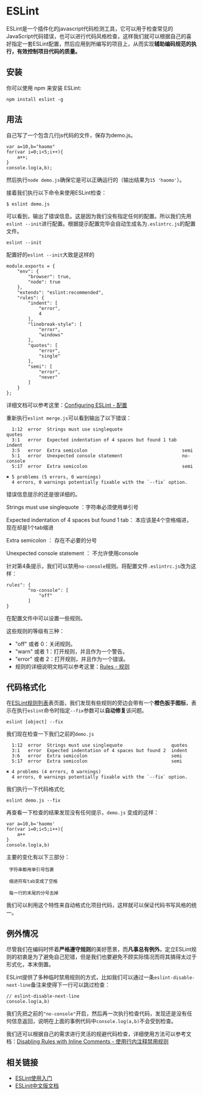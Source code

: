 # ESLint

ESLint是一个插件化的javascript代码检测工具，它可以用于检查常见的JavaScript代码错误，也可以进行代码风格检查，这样我们就可以根据自己的喜好指定一套ESLint配置，然后应用到所编写的项目上，从而实现**辅助编码规范的执行，有效控制项目代码的质量。**

## 安装

你可以使用 npm 来安装 ESLint:

```
npm install eslint -g
```

## 用法

自己写了一个包含几行js代码的文件，保存为demo.js。

```
var a=10,b="haomo"
for(var i=0;i<5;i++){
    a++;
}
console.log(a,b);
```

然后执行`node demo.js`确保它是可以正确运行的（输出结果为`15 'haomo'`）。

接着我们执行以下命令来使用ESLint检查：

```
$ eslint demo.js
```

可以看到，输出了错误信息。这是因为我们没有指定任何的配置。所以我们先用`eslint --init`进行配置。根据提示配置完毕会自动生成名为`.eslintrc.js`的配置文件。

```
eslint --init
```

配置好的`eslint --init`大致是这样的

```
module.exports = {
    "env": {
        "browser": true,
        "node": true
    },
    "extends": "eslint:recommended",
    "rules": {
        "indent": [
            "error",
            4
        ],
        "linebreak-style": [
            "error",
            "windows"
        ],
        "quotes": [
            "error",
            "single"
        ],
        "semi": [
            "error",
            "never"
        ]
    }
};
```

详细文档可以参考这里：[Configuring ESLint - 配置](https://www.gitbook.com/book/bloveamber-zl/eslint/edit#)

重新执行`eslint merge.js`可以看到输出了以下错误：

      1:12  error  Strings must use singlequote                      quotes
      3:1   error  Expected indentation of 4 spaces but found 1 tab  indent
      3:5   error  Extra semicolon                                   semi
      5:1   error  Unexpected console statement                      no-console
      5:17  error  Extra semicolon                                   semi

    ✖ 5 problems (5 errors, 0 warnings)
      4 errors, 0 warnings potentially fixable with the `--fix` option.

错误信息提示的还是很详细的。

Strings must use singlequote ：字符串必须使用单引号

Expected indentation of 4 spaces but found 1 tab： 本应该是4个空格缩进，现在却是1个tab缩进

Extra semicolon ： 存在不必要的分号

Unexpected console statement ： 不允许使用console

针对第4条提示，我们可以禁用`no-console`规则。将配置文件`.eslintrc.js`改为这样：

```
rules": {
        "no-console": [
            "off"
        ]
}
```

在配置文件中可以设置一些规则。

这些规则的等级有三种：

* "off" 或者 0：关闭规则。
* "warn" 或者 1：打开规则，并且作为一个警告。
* "error" 或者 2：打开规则，并且作为一个错误。
* 规则的详细说明文档可以参考这里：[Rules - 规则](https://www.gitbook.com/book/bloveamber-zl/eslint/edit#)

## 代码格式化

在[ESLint规则列表](http://eslint.cn/docs/rules/)表页面，我们发现有些规则的旁边会带有一个**橙色扳手图标**，表示在执行`eslint`命令时指定`--fix`参数可以**自动修复**该问题。

```
eslint [object] --fix
```

我们现在检查一下我们之前的`demo.js`

      1:12  error  Strings must use singlequote                  quotes
      3:1   error  Expected indentation of 4 spaces but found 2  indent
      3:6   error  Extra semicolon                               semi
      5:17  error  Extra semicolon                               semi

    ✖ 4 problems (4 errors, 0 warnings)
      4 errors, 0 warnings potentially fixable with the `--fix` option.

我们执行一下代码格式化

```
eslint demo.js --fix
```

再查看一下检查的结果发现没有任何提示，`demo.js` 变成的这样：

```
var a=10,b='haomo'
for(var i=0;i<5;i++){
    a++
}
console.log(a,b)
```

主要的变化有以下三部分：

```
 字符串都用单引号包裹

 缩进符有tab变成了空格

 每一行的末尾的分号去掉
```

我们可以利用这个特性来自动格式化项目代码，这样就可以保证代码书写风格的统一。

## 例外情况

尽管我们在编码时怀着**严格遵守规则**的美好愿景，而**凡事总有例外**。定立ESLint规则的初衷是为了避免自己犯错，但是我们也要避免不顾实际情况而将其搞得太过于形式化，本末倒置。

ESLint提供了多种临时禁用规则的方式，比如我们可以通过一条`eslint-disable-next-line`备注来使得下一行可以跳过检查：

```
// eslint-disable-next-line
console.log(a,b)
```

我们先把之前的`"no-console"`开启，然后再一次执行检查代码，发现还是没有任何信息返回，说明在上面的事例代码中`console.log(a,b)`不会受到检查。

我们还可以根据自己的需求进行灵活的规避代码检查，详细使用方法可以参考文档：[Disabling Rules with Inline Comments - 使用行内注释禁用规则](https://www.gitbook.com/book/bloveamber-zl/eslint/edit#)

## 相关链接

* [ESLint使用入门](https://csspod.com/getting-started-with-eslint/)
* [ESLinit中文版文档](http://eslint.cn/)



